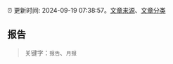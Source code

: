 :alarm_clock: 更新时间: 2024-09-19 07:38:57。[文章来源](/README.md)、[文章分类](/TAGS.md)

## 报告


> 关键字：`报告`、`月报`



